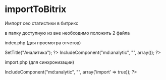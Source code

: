 importToBitrix
==============

Импорт сео статистики в битрикс

в папку доступную из вне необходимо положить 2 файла

index.php (для просмотра отчетов)

<?
require($_SERVER["DOCUMENT_ROOT"] . "/bitrix/header.php");
$APPLICATION->SetTitle("Аналитика");
?>

<?
$APPLICATION->IncludeComponent("md:analytic", "", array());
?>
<? require($_SERVER["DOCUMENT_ROOT"] . "/bitrix/footer.php"); ?>

import.php (для синхронизации)
<?
require($_SERVER["DOCUMENT_ROOT"] . "/bitrix/modules/main/include/prolog_before.php");
?>
<?
$APPLICATION->IncludeComponent("md:analytic", "", array('import' => true));
?>

